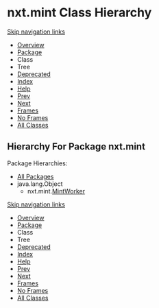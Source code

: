 # nxt.mint Class Hierarchy

[Skip navigation links](nxt.mint-class-hierarchy.md#skip.navbar.top)

* [Overview](../../overview.md)
* [Package](nxt.mint.md)
* Class
* Tree
* [Deprecated]()
* [Index](../../index-files/a-index.md)
* [Help](../../how-this-api-document-is-organized.md)
* [Prev](../http/nxt.http-class-hierarchy.md)
* [Next](https://jpr4.gojupiter.tech/doc/nxt/peer/package-tree.html)
* [Frames](https://jpr4.gojupiter.tech/doc/index.html?nxt/mint/package-tree.html)
* [No Frames](nxt.mint-class-hierarchy.md)
* [All Classes](../../all-classes.md)

## Hierarchy For Package nxt.mint

Package Hierarchies:

* [All Packages](../../class-hierarchy.md)
* java.lang.Object
  * nxt.mint.[MintWorker](https://jpr4.gojupiter.tech/doc/nxt/mint/MintWorker.html)

[Skip navigation links](nxt.mint-class-hierarchy.md#skip.navbar.bottom)

* [Overview](../../overview.md)
* [Package](nxt.mint.md)
* Class
* Tree
* [Deprecated]()
* [Index](../../index-files/a-index.md)
* [Help](../../how-this-api-document-is-organized.md)
* [Prev](../http/nxt.http-class-hierarchy.md)
* [Next](https://jpr4.gojupiter.tech/doc/nxt/peer/package-tree.html)
* [Frames](https://jpr4.gojupiter.tech/doc/index.html?nxt/mint/package-tree.html)
* [No Frames](nxt.mint-class-hierarchy.md)
* [All Classes](../../all-classes.md)

